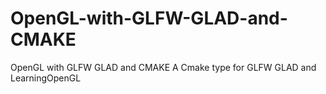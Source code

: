 # OpenGL-with-GLFW-GLAD-and-CMAKE
OpenGL with GLFW GLAD and CMAKE
A Cmake type for GLFW GLAD and LearningOpenGL
